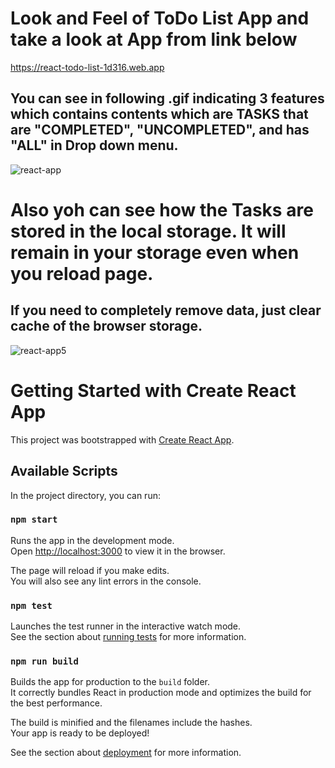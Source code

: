 # Look and Feel of ToDo List App and take a look at App from link below

https://react-todo-list-1d316.web.app

## You can see in following .gif indicating 3 features which contains contents which are TASKS that are "COMPLETED", "UNCOMPLETED", and has "ALL" in Drop down menu.

![react-app](https://user-images.githubusercontent.com/22409980/109414762-848b7580-79ac-11eb-8720-ac5e3f35b166.gif)

# Also yoh can see how the Tasks are stored in the local storage. It will remain in your storage even when you reload page.

## If you need to completely remove data, just clear cache of the browser storage.

![react-app5](https://user-images.githubusercontent.com/22409980/109414901-9883a700-79ad-11eb-867e-68ca994328d2.JPG)

# Getting Started with Create React App

This project was bootstrapped with [Create React App](https://github.com/facebook/create-react-app).

## Available Scripts

In the project directory, you can run:

### `npm start`

Runs the app in the development mode.\
Open [http://localhost:3000](http://localhost:3000) to view it in the browser.

The page will reload if you make edits.\
You will also see any lint errors in the console.

### `npm test`

Launches the test runner in the interactive watch mode.\
See the section about [running tests](https://facebook.github.io/create-react-app/docs/running-tests) for more information.

### `npm run build`

Builds the app for production to the `build` folder.\
It correctly bundles React in production mode and optimizes the build for the best performance.

The build is minified and the filenames include the hashes.\
Your app is ready to be deployed!

See the section about [deployment](https://facebook.github.io/create-react-app/docs/deployment) for more information.
